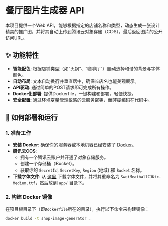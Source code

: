 # 餐厅图片生成器 API

本项目提供一个Web API，能够根据指定的店铺名称和类型，动态生成一张设计精美的推广图，并将其自动上传到腾讯云对象存储（COS），最后返回图片的公开访问URL。

## ✨ 功能特性

- **智能配色**: 根据店铺类型（如“火锅”、“咖啡厅”）自动选择和谐的背景与字体颜色。
- **自动布局**: 文本自动换行并垂直居中，确保长店名也能美观展示。
- **API驱动**: 通过简单的POST请求即可完成所有操作。
- **Docker化部署**: 提供Dockerfile，一键构建和部署，轻便快捷。
- **安全配置**: 通过环境变量管理敏感的云服务密钥，而非硬编码在代码中。

## 🚀 如何部署和运行

### 1. 准备工作

- **安装 Docker**: 确保你的服务器或本地机器已经安装了 [Docker](https://www.docker.com/)。
- **腾讯云COS**:
    - 拥有一个腾讯云账户并开通了对象存储服务。
    - 创建一个存储桶（Bucket）。
    - 获取你的 `SecretId`, `SecretKey`, `Region` (地域) 和 `Bucket` 名称。
- **下载字体文件**: 从 [这里](https://ziyouziti.com/mianfeiziti-103.html) 下载字体文件，并将其重命名为 `SweiMeatballCJKtc-Medium.ttf`，然后放到 `app/` 目录下。

### 2. 构建 Docker 镜像

在项目根目录下（即`Dockerfile`所在的目录），执行以下命令来构建镜像：

```bash
docker build -t shop-image-generator .